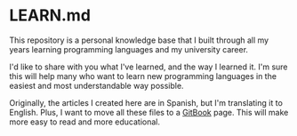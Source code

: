# LEARN.md

This repository is a personal knowledge base that I built through all my years learning programming languages
and my university career.

I'd like to share with you what I've learned, and the way I learned it. I'm sure this will help many who
want to learn new programming languages in the easiest and most understandable way possible.

Originally, the articles I created here are in Spanish, but I'm translating it to English. Plus,
I want to move all these files to a [GitBook](https://www.gitbook.com/) page. This will make more
easy to read and more educational.
